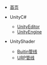 * [首页](README.md)

* UnityC#
    * [UnityEditor](Csharp/UnityEditor/)
    * [UnityEngine](Csharp/UnityEngine/)
* UnityShader
    * [Buitin管线](Shader/Buitin管线/)
    * [URP管线](Shader/URP管线/)